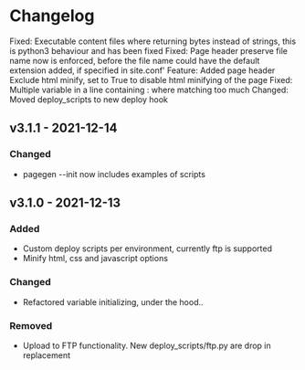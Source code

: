 # Changelog

<!--next-version-placeholder-->
Fixed: Executable content files where returning bytes instead of strings, this is python3 behaviour and has been fixed
Fixed: Page header preserve file name now is enforced, before the file name could have the default extension added, if specified in site.conf'
Feature: Added page header Exclude html minify, set to True to disable html minifying of the page
Fixed: Multiple variable in a line containing : where matching too much
Changed: Moved deploy_scripts to new deploy hook


## v3.1.1 - 2021-12-14

### Changed

- pagegen --init now includes examples of scripts


## v3.1.0 - 2021-12-13

### Added

- Custom deploy scripts per environment, currently ftp is supported
- Minify html, css and javascript options

### Changed

- Refactored variable initializing, under the hood..

### Removed

- Upload to FTP functionality. New deploy_scripts/ftp.py are drop in replacement

